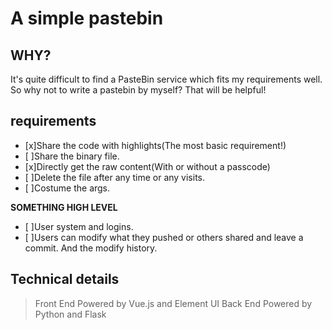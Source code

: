# A simple pastebin

## WHY?

It's quite difficult to find a PasteBin service which fits my requirements well. So why not to write a pastebin by myself? That will be helpful!

## requirements

- [x]Share the code with highlights(The most basic requirement!)
- [ ]Share the binary file.
- [x]Directly get the raw content(With or without a passcode)
- [ ]Delete the file after any time or any visits.
- [ ]Costume the args.

**SOMETHING HIGH LEVEL**

- [ ]User system and logins.
- [ ]Users can modify what they pushed or others shared and leave a commit. And the modify history.

## Technical details

> Front End
> Powered by Vue.js and Element UI
> Back End
> Powered by Python and Flask
